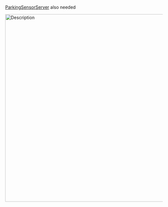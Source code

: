 [ParkingSensorServer](https://github.com/11int/ParkingSensorServer) also needed <p>
<img src="https://github.com/user-attachments/assets/de7e8e92-a08e-4f61-89c8-fc8bd5739bcb" alt="Description" width="600">
